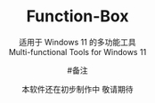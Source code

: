 <div align="center">
  
# Function-Box

适用于 Windows 11 的多功能工具                                            
Multi-functional Tools for Windows 11

#备注

  本软件还在初步制作中 敬请期待
